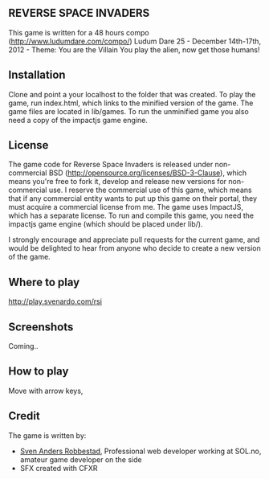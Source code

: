 REVERSE SPACE INVADERS
-------------
This game is written for a 48 hours compo (http://www.ludumdare.com/compo/)
Ludum Dare 25 - December 14th-17th, 2012 - Theme: You are the Villain
You play the alien, now get those humans!

Installation
-------------
Clone and point a your localhost to the folder that was created. To play the game, run index.html, which links
to the minified version of the game. 
The game files are located in lib/games. To run the unminified game you also need a copy of the impactjs game
engine. 

License
-------------
The game code for Reverse Space Invaders is released under non-commercial BSD (http://opensource.org/licenses/BSD-3-Clause), which means you're free to fork it, develop and release new versions for non-commercial use. I reserve
the commercial use of this game, which means that if any commercial entity wants to put up this game
on their portal, they must acquire a commercial license from me. 
The game uses ImpactJS, which has a separate license. To run and compile this game, you need the impactjs game 
engine (which should be placed under lib/). 

I strongly encourage  and appreciate pull requests for the current game, and would be delighted 
to hear from anyone who decide to create a new version of the game.

Where to play
-------------
http://play.svenardo.com/rsi

Screenshots 
-------------
Coming..

How to play
-------------
Move with arrow keys,

Credit
-------------
The game is written by:

* [Sven Anders Robbestad](http://twitter.com/realsven), Professional web developer working at SOL.no, amateur game developer on the side 
* SFX created with CFXR

